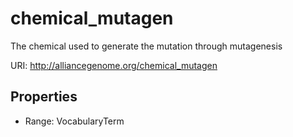 # chemical_mutagen

The chemical used to generate the mutation through mutagenesis

URI: http://alliancegenome.org/chemical_mutagen



<!-- no inheritance hierarchy -->


## Properties

 * Range: VocabularyTerm


